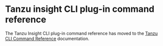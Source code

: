 # Tanzu insight CLI plug-in command reference

The Tanzu Insight CLI plug-in command reference has moved to the [Tanzu CLI Command Reference](https://docs.vmware.com/en/VMware-Tanzu-CLI/1.1/tanzu-cli/command-ref.html) documentation.
